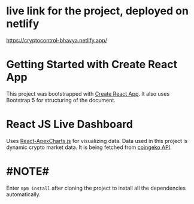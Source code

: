 # live link for the project, deployed on netlify
https://cryptocontrol-bhavya.netlify.app/

# Getting Started with Create React App

This project was bootstrapped with [Create React App](https://github.com/facebook/create-react-app).
It also uses Bootstrap 5 for structuring of the document.

# React JS Live Dashboard
Uses [React-ApexCharts.js](https://apexcharts.com/react-chart-demos/) for visualizing data. Data used in this project is dynamic crypto market data. It is being fetched from [coingeko API](https://www.coingecko.com/en/api/documentation).

# #NOTE# #
Enter `npm install` after cloning the project to install all the dependencies automatically.

